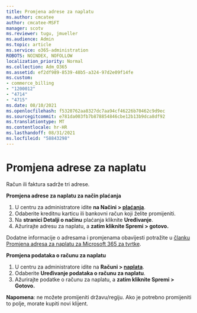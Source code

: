 ```yaml
---
title: Promjena adrese za naplatu
ms.author: cmcatee
author: cmcatee-MSFT
manager: scotv
ms.reviewer: tugu, jmueller
ms.audience: Admin
ms.topic: article
ms.service: o365-administration
ROBOTS: NOINDEX, NOFOLLOW
localization_priority: Normal
ms.collection: Adm_O365
ms.assetid: ef2df989-8539-48b5-a324-97d2e09f14fe
ms.custom:
- commerce_billing
- "1200012"
- "4714"
- "4715"
ms.date: 08/10/2021
ms.openlocfilehash: f5320762aa8327dc7aa94cf46226b70462c9d9ec
ms.sourcegitcommit: e781da003fb7b878854846cbe12b13b9dca8df92
ms.translationtype: MT
ms.contentlocale: hr-HR
ms.lasthandoff: 08/31/2021
ms.locfileid: "58843298"
---
```

# <a name="change-your-billing-address"></a>Promjena adrese za naplatu

Račun ili faktura sadrže tri adrese.

**Promjena adrese za naplatu za način plaćanja**

1. U centru za administratore idite **na Načini > [plaćanja](https://go.microsoft.com/fwlink/p/?linkid=2018806)**.
2. Odaberite kreditnu karticu ili bankovni račun koji želite promijeniti.
3. Na **stranici Detalji o načinu** plaćanja kliknite **Uređivanje**.
4. Ažurirajte adresu za naplatu, a **zatim kliknite Spremi > gotovo.**

Dodatne informacije o adresama i promjenama obavijesti potražite u [članku Promjena adresa za naplatu za Microsoft 365 za tvrtke](https://docs.microsoft.com/microsoft-365/commerce/billing-and-payments/change-your-billing-addresses).

**Promjena podataka o računu za naplatu**

1. U centru za administratore idite na **Računi > [naplata](https://admin.microsoft.com/Adminportal/Home?source=applauncher#/BillingAccounts/billing-accounts)**.
2. Odaberite **Uređivanje podataka o računu za naplatu**.
3. Ažurirajte podatke o računu za naplatu, a **zatim kliknite Spremi > Gotovo.**

**Napomena**: ne možete promijeniti državu/regiju. Ako je potrebno promijeniti to polje, morate kupiti novi klijent.
